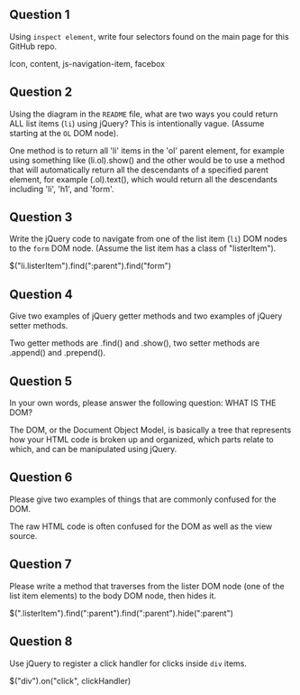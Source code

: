 ## Question 1

Using `inspect element`, write four selectors found on the main page for this
GitHub repo.

<!-- your answer starts here -->
Icon, content, js-navigation-item, facebox

<!-- your answer ends here -->

## Question 2

Using the diagram in the `README` file, what are two ways you could return ALL
list items (`li`) using jQuery? This is intentionally vague. (Assume starting
at the `OL` DOM node).

<!-- your answer starts here -->
One method is to return all 'li' items in the 'ol' parent element, for example
using something like (li.ol).show() and the other would be to use a method
that will automatically return all the descendants of a specified parent element,
for example (.ol).text(), which would return all the descendants including 'li',
'h1', and 'form'.

<!-- your answer ends here -->

## Question 3

Write the jQuery code to navigate from one of the list item (`li`) DOM nodes to
the `form` DOM node. (Assume the list item has a class of "listerItem").

<!-- your answer starts here -->
$("li.listerItem").find(":parent").find("form")

<!-- your answer ends here -->

## Question 4

Give two examples of jQuery getter methods and two examples of jQuery setter
methods.

<!-- your answer starts here -->
Two getter methods are .find() and .show(), two setter methods are .append()
and .prepend().

<!-- your answer ends here -->

## Question 5

In your own words, please answer the following question: WHAT IS THE DOM?

<!-- your answer starts here -->
The DOM, or the Document Object Model, is basically a tree that represents how your
HTML code is broken up and organized, which parts relate to which, and can
be manipulated using jQuery.

<!-- your answer ends here -->

## Question 6

Please give two examples of things that are commonly confused for the DOM.

<!-- your answer starts here -->
The raw HTML code is often confused for the DOM as well as the view source.

<!-- your answer ends here -->

## Question 7

Please write a method that traverses from the lister DOM node (one of the list
item elements) to the body DOM node, then hides it.

<!-- your answer starts here -->

$(".listerItem").find(":parent").find(":parent").hide(":parent")

<!-- your answer ends here -->

## Question 8

Use jQuery to register a click handler for clicks inside `div` items.

<!-- your answer starts here -->
$("div").on("click", clickHandler)
<!-- your answer ends here -->
